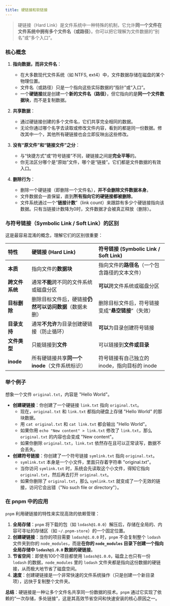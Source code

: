```yaml
---
title: 硬链接和软链接
---
```


> 硬链接（Hard Link）是文件系统中一种特殊的机制，它允许**同一个文件在文件系统中拥有多个文件名（或路径）**。你可以把它理解为文件数据的“别名”或“多个入口”。

### 核心概念

1.  **指向数据，而非文件名**：
    *   在大多数现代文件系统（如 NTFS, ext4）中，文件数据存储在磁盘的某个物理位置。
    *   文件名（或路径）只是一个指向这些实际数据的“指针”或“入口”。
    *   一个**硬链接**就是创建一个**新的文件名（路径）**，但它指向的是**同一个文件数据块**，而不是复制数据。

2.  **共享数据**：
    *   通过硬链接创建的多个文件名，它们共享完全相同的数据。
    *   无论你通过哪个名字去读取或修改文件内容，看到的都是同一份数据。修改其中一个，其他所有硬链接也会立即反映出这些修改。

3.  **没有“原文件”和“链接文件”之分**：
    *   与“快捷方式”或“符号链接”不同，硬链接之间是**完全平等**的。
    *   你无法区分哪个是“原始”文件，哪个是“链接”。它们都是文件数据的有效入口。

4.  **删除行为**：
    *   删除一个硬链接（即删除一个文件名），**并不会删除文件数据本身**。
    *   文件数据会一直保留，直到**所有指向它的硬链接都被删除**。
    *   文件系统通过一个“**链接计数**”（link count）来跟踪有多少个硬链接指向该数据。只有当链接计数降为0时，文件数据才会被真正释放（删除）。

### 与符号链接（Symbolic Link / Soft Link）的区别

这是最容易混淆的概念，理解它们的区别很重要：

| 特性         | 硬链接 (Hard Link)                          | 符号链接 (Symbolic Link / Soft Link)          |
| :----------- | :------------------------------------------ | :-------------------------------------------- |
| **本质**     | 指向文件的**数据块**                         | 指向文件的**路径名**（一个包含路径的文本文件） |
| **跨文件系统** | 通常**不能**跨不同的文件系统或磁盘分区         | **可以**跨文件系统或磁盘分区                    |
| **目标删除** | 删除目标文件后，硬链接**仍然可以访问数据**（数据未删） | 删除目标文件后，符号链接变成“**悬空链接**”（失效） |
| **目录支持** | 通常**不允许**为目录创建硬链接（防止循环）     | **可以**为目录创建符号链接                     |
| **文件类型** | 只能链接到**文件**                           | 可以链接到**文件或目录**                       |
| **inode**    | 所有硬链接共享**同一个 inode**（文件系统标识） | 符号链接有自己独立的 inode，指向目标的 inode    |

### 举个例子

想象一个文件 `original.txt`，内容是 "Hello World"。

*   **创建硬链接**：你创建了一个硬链接 `link.txt` 指向 `original.txt`。
    *   现在，`original.txt` 和 `link.txt` 都指向硬盘上存储 "Hello World" 的那块数据。
    *   用 `cat original.txt` 和 `cat link.txt` 都会输出 "Hello World"。
    *   如果你用 `echo "New content" > link.txt` 修改了 `link.txt`，那么 `original.txt` 的内容也会变成 "New content"。
    *   如果你删除 `original.txt`，`link.txt` 依然存在且可以正常读写，数据不会丢失。
*   **创建符号链接**：你创建了一个符号链接 `symlink.txt` 指向 `original.txt`。
    *   `symlink.txt` 本身是一个小文件，里面只存着字符串 "original.txt"。
    *   当你访问 `symlink.txt` 时，系统会先读取这个小文件，得知它指向 `original.txt`，然后再去打开 `original.txt`。
    *   如果你删除了 `original.txt`，那么 `symlink.txt` 就变成了一个无效的链接，访问它会出错（"No such file or directory"）。

### 在 pnpm 中的应用

`pnpm` 利用硬链接的特性来实现高效的依赖管理：

1.  **全局存储**：`pnpm` 将下载的包（如 `lodash@1.0.0`）解压后，存储在全局的、内容可寻址的存储区（如 `~/.pnpm-store`）的一个固定位置。
2.  **创建硬链接**：当你的项目需要 `lodash@1.0.0` 时，`pnpm` 不会复制整个 `lodash` 文件夹到你的 `node_modules`，而是**在你的 `node_modules` 目录下创建一个指向全局存储中 `lodash@1.0.0` 数据的硬链接**。
3.  **节省空间**：即使有100个项目都使用 `lodash@1.0.0`，磁盘上也只有一份 `lodash` 的数据，`node_modules` 里的 `lodash` 文件夹都是指向这份数据的硬链接，从而极大地节省了磁盘空间。
4.  **速度**：创建硬链接是一个非常快速的文件系统操作（只是创建一个新目录项），远快于复制整个文件夹。

**总结**：硬链接是一种让多个文件名共享同一份数据的技术。`pnpm` 通过它实现了依赖的“一次存储，多处链接”，这是其高效节省空间和快速安装的核心原因之一。